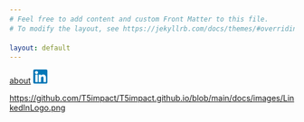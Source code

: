```yaml
---
# Feel free to add content and custom Front Matter to this file.
# To modify the layout, see https://jekyllrb.com/docs/themes/#overriding-theme-defaults

layout: default
---
```

[about](https://T5impact.github.io/about/)
[<img src="https://github.com/T5impact/T5impact.github.io/blob/main/docs/images/LinkedInLogo.png" width="25"/>](https://www.linkedin.com/in/luke-gamage-586550226/)

https://github.com/T5impact/T5impact.github.io/blob/main/docs/images/LinkedInLogo.png
